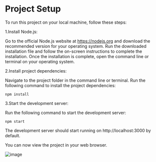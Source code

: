 # Project Setup

To run this project on your local machine, follow these steps:

  1.Install Node.js:

  Go to the official Node.js website at https://nodejs.org and download the recommended version for your operating system.
  Run the downloaded installation file and follow the on-screen instructions to complete the installation.
  Once the installation is complete, open the command line or terminal on your operating system.
    
  2.Install project dependencies:

  Navigate to the project folder in the command line or terminal.
  Run the following command to install the project dependencies:
    
    npm install

  3.Start the development server:

  Run the following command to start the development server:
    
    npm start

  The development server should start running on http://localhost:3000 by default.
  
  You can now view the project in your web browser.

![image](https://user-images.githubusercontent.com/64202326/233193956-e2e2b1ca-10f8-4fb3-a038-24cd7e6fd603.png)
